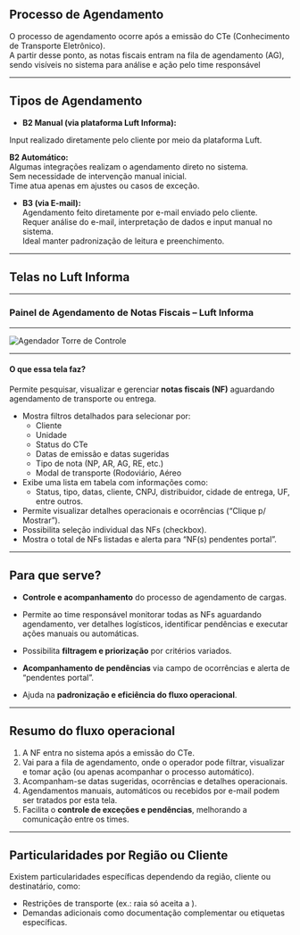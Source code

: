 ## Processo de Agendamento

O processo de agendamento ocorre após a emissão do CTe (Conhecimento de Transporte Eletrônico).  
A partir desse ponto, as notas fiscais entram na fila de agendamento (AG), sendo visíveis no sistema para análise e ação pelo time responsável

---

## Tipos de Agendamento

* **B2 Manual (via plataforma Luft Informa):**  

Input realizado diretamente pelo cliente por meio da plataforma Luft.

 **B2 Automático:**  
Algumas integrações realizam o agendamento direto no sistema.  
Sem necessidade de intervenção manual inicial.  
Time atua apenas em ajustes ou casos de exceção.

* **B3 (via E-mail):**  
Agendamento feito diretamente por e-mail enviado pelo cliente.  
Requer análise do e-mail, interpretação de dados e input manual no sistema.  
Ideal manter padronização de leitura e preenchimento.

---

## Telas no Luft Informa

---

### Painel de Agendamento de Notas Fiscais – Luft Informa

---

![Agendador Torre de Controle](/data/img/__NEWID__/img.png)

---

#### O que essa tela faz?

Permite pesquisar, visualizar e gerenciar **notas fiscais (NF)** aguardando agendamento de transporte ou entrega.

- Mostra filtros detalhados para selecionar por:
  - Cliente
  - Unidade
  - Status do CTe
  - Datas de emissão e datas sugeridas
  - Tipo de nota (NP, AR, AG, RE, etc.)
  - Modal de transporte (Rodoviário, Aéreo
- Exibe uma lista em tabela com informações como:
  - Status, tipo, datas, cliente, CNPJ, distribuidor, cidade de entrega, UF, entre outros.
- Permite visualizar detalhes operacionais e ocorrências (“Clique p/ Mostrar”).
- Possibilita seleção individual das NFs (checkbox).
- Mostra o total de NFs listadas e alerta para “NF(s) pendentes portal”.
---

## Para que serve?

- **Controle e acompanhamento** do processo de agendamento de cargas.
- Permite ao time responsável monitorar todas as NFs aguardando agendamento, ver detalhes logísticos, identificar pendências e executar ações manuais ou automáticas.
- Possibilita **filtragem e priorização** por critérios variados.
- **Acompanhamento de pendências** via campo de ocorrências e alerta de “pendentes portal”.

- Ajuda na **padronização e eficiência do fluxo operacional**.

---

## Resumo do fluxo operacional

1. A NF entra no sistema após a emissão do CTe.
2. Vai para a fila de agendamento, onde o operador pode filtrar, visualizar e tomar ação (ou apenas acompanhar o processo automático).
3. Acompanham-se datas sugeridas, ocorrências e detalhes operacionais.
4. Agendamentos manuais, automáticos ou recebidos por e-mail podem ser tratados por esta tela.
5. Facilita o **controle de exceções e pendências**, melhorando a comunicação entre os times.

---

## Particularidades por Região ou Cliente
Existem particularidades específicas dependendo da região, cliente ou destinatário, como:  

- Restrições de transporte (ex.: raia só aceita a ).  
- Demandas adicionais como documentação complementar ou etiquetas específicas.
